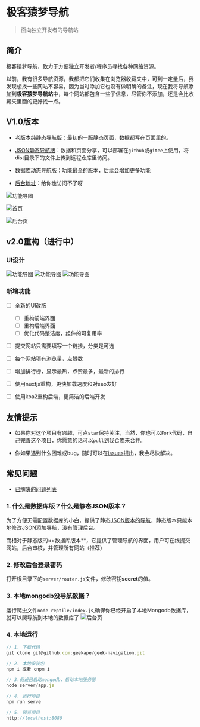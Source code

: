 #  极客猿梦导航

> 面向独立开发者的导航站

## 简介
极客猿梦导航，致力于方便独立开发者/程序员寻找各种网络资源。

以前，我有很多导航资源，我都把它们收集在浏览器收藏夹中，可到一定量后，我发现想找一些网站不容易，因为当时添加它也没有做明确的备注，现在我将导航添加到**极客猿梦导航站**中，每个网站都包含一些子信息，尽管你不添加，还是会比收藏夹里面的更好找一点。

## V1.0版本

- [老版本纯静态导航版](https://github.com/geekape/geek-navigation/tree/master)：最初的一版静态页面，数据都写在页面里的。

- [JSON静态导航版](https://github.com/geekape/geek-navigation/tree/json-navigation)：数据和页面分享，可以部署在`github`或`gitee`上使用，将dist目录下的文件上传到远程仓库里访问。

- [数据库动态导航版](https://github.com/geekape/geek-navigation/tree/vue2)：功能最全的版本，后续会增加更多功能

- [后台地址](http://navigate.ym1024.com/admin)：给你也访问不了呀


![功能导图](./images/navigate.png)

![首页](./images/page_index.png)

![后台页](./images/page_admin.png)

## v2.0重构（进行中）
### UI设计
![功能导图](./images/首页.png)
![功能导图](./images/首页－提交网站.png)
![功能导图](./images/首页－排行榜.png)

### 新增功能
- [ ] 全新的UI改版
  - [ ] 重构前端界面
  - [ ] 重构后端界面
  - [ ] 优化代码整洁度，组件的可复用率
- [ ] 提交网站只需要填写一个链接，分类是可选
- [ ] 每个网站项有浏览量，点赞数
- [ ] 增加排行榜，显示最热，点赞最多，最新的排行

- [ ] 使用nuxtjs重构，更快加载速度和对seo友好
- [ ] 使用koa2重构后端，更简洁的后端开发



## 友情提示

- 如果你对这个项目有兴趣，可点`star`保持关注，当然，你也可以`Fork`代码，自己完善这个项目，你愿意的话可以`pull`到我仓库来合并。

- 你如果遇到什么困难或bug，随时可以在[issues](https://github.com/geekape/geek-navigation/issues)提出，我会尽快解决。



## 常见问题
- [已解决的问题列表](https://github.com/geekape/geek-navigation/issues?q=is%3Aissue+is%3Aclosed)

### 1. 什么是数据库版？什么是静态JSON版本？
为了方便无需配置数据库的小白，提供了静态[JSON版本的导航](https://github.com/geekape/geek-navigation/tree/json-navigation)，静态版本只能本地修改JSON添加导航，没有管理后台。

而相对于静态版的××数据库版本**，它提供了管理导航的界面，用户可在线提交网站，后台审核，并管理所有网站（推荐）

### 2. 修改后台登录密码
打开根目录下的`server/router.js`文件，修改密钥**secret**的值。

### 3. 本地mongodb没导航数据？
运行爬虫文件`node reptile/index.js`,确保你已经开启了本地Mongodb数据库，就可以爬导航到本地的数据库了
![后台页](./images/mongodb.png)

### 4. 本地运行
```js
// 1. 下载代码
git clone git@github.com:geekape/geek-navigation.git

// 2. 本地安装包
npm i 或者 cnpm i

// 3.假设已启动mongodb，启动本地服务器
node server/app.js

// 4. 运行项目
npm run serve

// 5. 预览项目
http://localhost:8080
```




